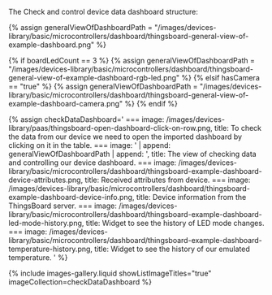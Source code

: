
The Check and control device data dashboard structure:  

{% assign generalViewOfDashboardPath = "/images/devices-library/basic/microcontrollers/dashboard/thingsboard-general-view-of-example-dashboard.png" %}

{% if boardLedCount == 3 %}
{% assign generalViewOfDashboardPath = "/images/devices-library/basic/microcontrollers/dashboard/thingsboard-general-view-of-example-dashboard-rgb-led.png" %}
{% elsif hasCamera == "true" %}
{% assign generalViewOfDashboardPath = "/images/devices-library/basic/microcontrollers/dashboard/thingsboard-general-view-of-example-dashboard-camera.png" %}
{% endif %}

{% assign checkDataDashboard='
    ===
        image: /images/devices-library/paas/thingsboard-open-dashboard-click-on-row.png,
        title: To check the data from our device we need to open the imported dashboard by clicking on it in the table.
    ===
        image: ' | append: generalViewOfDashboardPath | append: ',
        title: The view of checking data and controlling our device dashboard.
    ===
        image: /images/devices-library/basic/microcontrollers/dashboard/thingsboard-example-dashboard-device-attributes.png,
        title: Received attributes from device.
    ===
        image: /images/devices-library/basic/microcontrollers/dashboard/thingsboard-example-dashboard-device-info.png,
        title: Device information from the ThingsBoard server.
    ===
        image: /images/devices-library/basic/microcontrollers/dashboard/thingsboard-example-dashboard-led-mode-history.png,
        title: Widget to see the history of LED mode changes.
    ===
        image: /images/devices-library/basic/microcontrollers/dashboard/thingsboard-example-dashboard-temperature-history.png,
        title: Widget to see the history of our emulated temperature.
'
%}

{% include images-gallery.liquid showListImageTitles="true" imageCollection=checkDataDashboard %}
